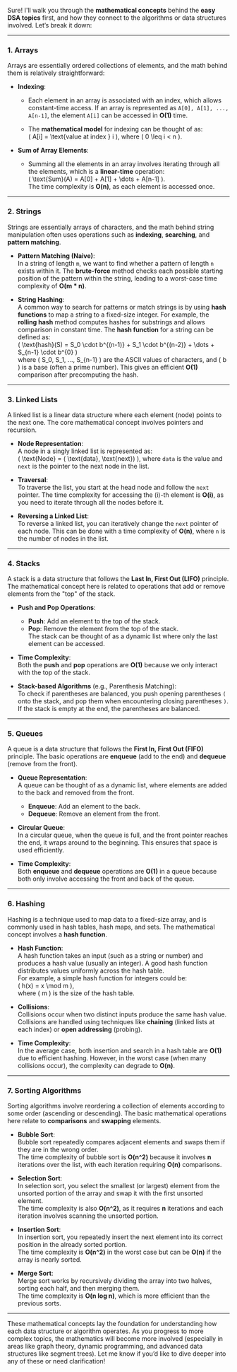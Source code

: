 Sure! I'll walk you through the **mathematical concepts** behind the **easy DSA topics** first, and how they connect to the algorithms or data structures involved. Let’s break it down:

---

### **1. Arrays**
Arrays are essentially ordered collections of elements, and the math behind them is relatively straightforward:

- **Indexing**: 
  - Each element in an array is associated with an index, which allows constant-time access. If an array is represented as `A[0], A[1], ..., A[n-1]`, the element `A[i]` can be accessed in **O(1)** time.
  
  - The **mathematical model** for indexing can be thought of as:  
    \( A[i] = \text{value at index } i \), where \( 0 \leq i < n \).

- **Sum of Array Elements**:
  - Summing all the elements in an array involves iterating through all the elements, which is a **linear-time** operation:  
    \( \text{Sum}(A) = A[0] + A[1] + \dots + A[n-1] \).  
    The time complexity is **O(n)**, as each element is accessed once.

---

### **2. Strings**
Strings are essentially arrays of characters, and the math behind string manipulation often uses operations such as **indexing**, **searching**, and **pattern matching**.

- **Pattern Matching (Naive)**:  
  In a string of length `m`, we want to find whether a pattern of length `n` exists within it. The **brute-force** method checks each possible starting position of the pattern within the string, leading to a worst-case time complexity of **O(m * n)**.

- **String Hashing**:  
  A common way to search for patterns or match strings is by using **hash functions** to map a string to a fixed-size integer. For example, the **rolling hash** method computes hashes for substrings and allows comparison in constant time.
  The **hash function** for a string can be defined as:  
  \( \text{hash}(S) = S_0 \cdot b^{(n-1)} + S_1 \cdot b^{(n-2)} + \dots + S_{n-1} \cdot b^{0} \)  
  where \( S_0, S_1, ..., S_{n-1} \) are the ASCII values of characters, and \( b \) is a base (often a prime number). This gives an efficient **O(1)** comparison after precomputing the hash.

---

### **3. Linked Lists**
A linked list is a linear data structure where each element (node) points to the next one. The core mathematical concept involves pointers and recursion.

- **Node Representation**:  
  A node in a singly linked list is represented as:  
  \( \text{Node} = ( \text{data}, \text{next}) \), where `data` is the value and `next` is the pointer to the next node in the list.

- **Traversal**:  
  To traverse the list, you start at the head node and follow the `next` pointer. The time complexity for accessing the \(i\)-th element is **O(i)**, as you need to iterate through all the nodes before it.

- **Reversing a Linked List**:  
  To reverse a linked list, you can iteratively change the `next` pointer of each node. This can be done with a time complexity of **O(n)**, where `n` is the number of nodes in the list.

---

### **4. Stacks**
A stack is a data structure that follows the **Last In, First Out (LIFO)** principle. The mathematical concept here is related to operations that add or remove elements from the "top" of the stack.

- **Push and Pop Operations**:  
  - **Push**: Add an element to the top of the stack.  
  - **Pop**: Remove the element from the top of the stack.  
  The stack can be thought of as a dynamic list where only the last element can be accessed.

- **Time Complexity**:  
  Both the **push** and **pop** operations are **O(1)** because we only interact with the top of the stack.

- **Stack-based Algorithms** (e.g., Parenthesis Matching):  
  To check if parentheses are balanced, you push opening parentheses `(` onto the stack, and pop them when encountering closing parentheses `)`. If the stack is empty at the end, the parentheses are balanced.

---

### **5. Queues**
A queue is a data structure that follows the **First In, First Out (FIFO)** principle. The basic operations are **enqueue** (add to the end) and **dequeue** (remove from the front).

- **Queue Representation**:  
  A queue can be thought of as a dynamic list, where elements are added to the back and removed from the front.  
  - **Enqueue**: Add an element to the back.  
  - **Dequeue**: Remove an element from the front.

- **Circular Queue**:  
  In a circular queue, when the queue is full, and the front pointer reaches the end, it wraps around to the beginning. This ensures that space is used efficiently.

- **Time Complexity**:  
  Both **enqueue** and **dequeue** operations are **O(1)** in a queue because both only involve accessing the front and back of the queue.

---

### **6. Hashing**
Hashing is a technique used to map data to a fixed-size array, and is commonly used in hash tables, hash maps, and sets. The mathematical concept involves a **hash function**.

- **Hash Function**:  
  A hash function takes an input (such as a string or number) and produces a hash value (usually an integer). A good hash function distributes values uniformly across the hash table.  
  For example, a simple hash function for integers could be:  
  \( h(x) = x \mod m \),  
  where \( m \) is the size of the hash table.

- **Collisions**:  
  Collisions occur when two distinct inputs produce the same hash value. Collisions are handled using techniques like **chaining** (linked lists at each index) or **open addressing** (probing).

- **Time Complexity**:  
  In the average case, both insertion and search in a hash table are **O(1)** due to efficient hashing. However, in the worst case (when many collisions occur), the complexity can degrade to **O(n)**.

---

### **7. Sorting Algorithms**
Sorting algorithms involve reordering a collection of elements according to some order (ascending or descending). The basic mathematical operations here relate to **comparisons** and **swapping** elements.

- **Bubble Sort**:  
  Bubble sort repeatedly compares adjacent elements and swaps them if they are in the wrong order.  
  The time complexity of bubble sort is **O(n^2)** because it involves **n** iterations over the list, with each iteration requiring **O(n)** comparisons.

- **Selection Sort**:  
  In selection sort, you select the smallest (or largest) element from the unsorted portion of the array and swap it with the first unsorted element.  
  The time complexity is also **O(n^2)**, as it requires **n** iterations and each iteration involves scanning the unsorted portion.

- **Insertion Sort**:  
  In insertion sort, you repeatedly insert the next element into its correct position in the already sorted portion.  
  The time complexity is **O(n^2)** in the worst case but can be **O(n)** if the array is nearly sorted.

- **Merge Sort**:  
  Merge sort works by recursively dividing the array into two halves, sorting each half, and then merging them.  
  The time complexity is **O(n log n)**, which is more efficient than the previous sorts.

---

These mathematical concepts lay the foundation for understanding how each data structure or algorithm operates. As you progress to more complex topics, the mathematics will become more involved (especially in areas like graph theory, dynamic programming, and advanced data structures like segment trees). Let me know if you’d like to dive deeper into any of these or need clarification!